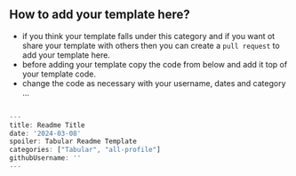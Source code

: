 ## How to add your template here?

- if you think your template falls under this category and if you want ot share your template with others then you can create a `pull request` to add your template here.
- before adding your template copy the code from below and add it top of your template code.
- change the code as necessary with your username, dates and category ...

```js

---
title: Readme Title
date: '2024-03-08'
spoiler: Tabular Readme Template
categories: ["Tabular", "all-profile"]
githubUsername: ''
---

```